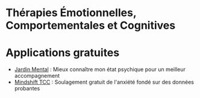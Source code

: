 # Thérapies Émotionnelles, Comportementales et Cognitives

<object class="schema" type="image/svg+xml" data="{{ ASSET static/psycho/TECC.svg }}"></object>

# Applications gratuites

- [Jardin Mental](https://jardinmental.fabrique.social.gouv.fr/) : Mieux connaître mon état psychique pour un meilleur accompagnement
- [Mindshift TCC](https://www.anxietycanada.com/fr/resources/mindshift-tcc/) : Soulagement gratuit de l'anxiété fondé sur des données probantes
